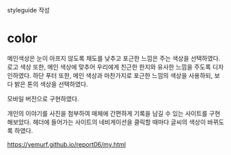styleguide 작성
# color
메인색상은 눈이 아프지 않도록 채도를 낮추고 포근한 느낌은 주는 색상을 선택하였다.
로고 색상 또한, 메인 색상에 맞추어 우리에게 친근한 한지와 유사한 느낌을 주도록 디자인하였다. 
하단 푸터 또한, 메인 색상과 마찬가지로 포근한 느낌의 색상을 사용하되, 보다 밝은 톤의 색상을 선택하였다.

모바일 버전으로 구현하였다.

개인의 이야기를 사진을 첨부하여 매체에 간편하게 기록을 남길 수 있는 사이트를 구현해보았다.
헤더에 들어가는 사이트의 네비게이션을 클릭할 때마다 글씨의 색상이 바뀌도록 하였다.




https://yemurf.github.io/report06/my.html

